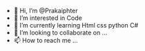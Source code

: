 - 👋 Hi, I’m @Prakaiphter
- 👀 I’m interested in Code  
- 🌱 I’m currently learning Html css python C#
- 💞️ I’m looking to collaborate on ...
- 📫 How to reach me ...

<!---
Prakaiphter/Prakaiphter is a ✨ special ✨ repository because its `README.md` (this file) appears on your GitHub profile.
You can click the Preview link to take a look at your changes.
--->

